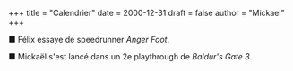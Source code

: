 +++
title = "Calendrier"
date = 2000-12-31
draft = false
author = "Mickael"
+++ 

■ Félix essaye de speedrunner *Anger Foot*.

■ Mickaël s'est lancé dans un 2e playthrough de *Baldur's Gate 3*.